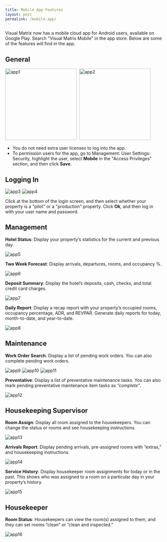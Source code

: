```yaml
---
title: Mobile App Features
layout: post
permalink: /mobile-app/
---
```


Visual Matrix now has a mobile cloud app for Android users, available on Google Play.
Search "Visual Matrix Mobile" in the app store. Below are some of the features will find in
the app.

## General

<img src="/portfolio/images/app1.jpg" width="230" alt="app1">&nbsp; 
<img src="/portfolio/images/app2.jpg" width="230" alt="app2">

- You do not need extra user licenses to log into the app.
- To permission users for the app, go to Management: User Settings: Security,
highlight the user, select **Mobile** in the "Access Privileges" section, and then click
**Save**.

## Logging In

<img src="/portfolio/images/app3.jpg" alt="app3">
<img src="/portfolio/images/app4.jpg" alt="app4">

Click at the bottom of the login screen, and then select whether your property is a "pilot"
or a "production" property. Click **Ok**, and then log in with your user name and password.

## Management

**Hotel Status**: Display your property’s statistics for the current and previous day.

<img src="/portfolio/images/app5.jpg" alt="app5">

**Two Week Forecast**: Display arrivals, departures, rooms, and occupancy %.

<img src="/portfolio/images/app6.jpg" alt="app6">

**Deposit Summary**: Display the hotel’s deposits, cash, checks, and total credit card
charges.

<img src="/portfolio/images/app7.jpg" alt="app7">

**Daily Report**: Display a recap report with your property’s occupied rooms, occupancy
percentage, ADR, and REVPAR. Generate daily reports for today, month-to-date, and
year-to-date.

<img src="/portfolio/images/app8.jpg" alt="app8">

## Maintenance
**Work Order Search**: Display a list of pending work orders. You can also complete pending
work orders.

<img src="/portfolio/images/app9.jpg" alt="app9">
<img src="/portfolio/images/app10.jpg" alt="app10">
<img src="/portfolio/images/app11.jpg" alt="app11">

**Preventative**: Display a list of preventative maintenance tasks. You can also mark
pending preventative maintenance item tasks as *“complete”*.

<img src="/portfolio/images/app12.jpg" alt="app12">

## Housekeeping Supervisor

**Room Assign**: Display all room assigned to the housekeepers. You can change the status
or rooms and see housekeeping instructions.

<img src="/portfolio/images/app13.jpg" alt="app13">

**Arrivals Report**: Display pending arrivals, pre-assigned rooms with “extras,” and
housekeeping instructions.

<img src="/portfolio/images/app14.jpg" alt="app14">

**Service History**: Display housekeeper room assignments for today or in the past. This
shows who was assigned to a room on a particular day in your property’s history.

<img src="/portfolio/images/app15.jpg" alt="app15">

## Housekeeper

**Room Status**: Housekeepers can view the room(s) assigned to them, and they can set
rooms “clean” or “clean and inspected.”

<img src="/portfolio/images/app16.jpg" alt="app16">

